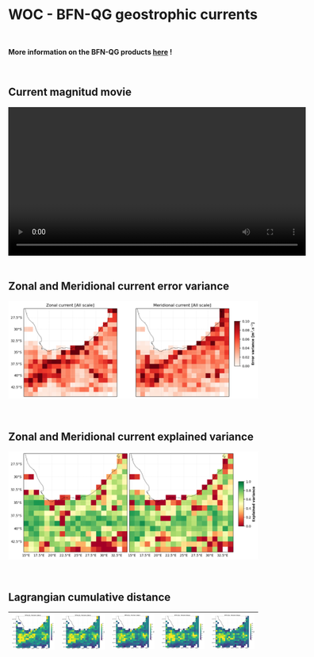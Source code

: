 # WOC - BFN-QG geostrophic currents  

<br>
 
**More information on the BFN-QG products [here](https://www.worldoceancirculation.org/Products#/metadata/7fe77c80-798a-42d4-a69c-2b5f0ba81a43) !**

<br>  

## Current magnitud movie 

<center>
<video controls width="600">
  <source src="https://github.com/ocean-data-challenges/2024_DC_WOC-ESA/assets/33433820/1303fb3f-8d34-4d4a-93bb-27dd91919cfb" type="video/mp4" /> 
  
</video>
</center>

<!---
<video controls width="400">
  <source src="https://github.com/ocean-data-challenges/2024_DC_WOC-ESA/assets/33433820/5c124187-ecac-4f88-85b5-68ba0ee88a2c" type="video/mp4" /> 
</video>
-->

<br>

## Zonal and Meridional current error variance


![BFNQG error variance](../figures/Maps_BFNQG_errvar_Agulhas_uv.png) 

<br>

## Zonal and Meridional current explained variance
![BFNQG explained variance](../figures/Maps_BFNQG_explvar_Agulhas_uv.png) 

<br>

## Lagrangian cumulative distance 

| ![BFN-QG LDC h1](../figures/deviation_maps_BFN-QG_h1.png) | ![BFN-QG LDC h2](../figures/deviation_maps_BFN-QG_h2.png) | ![BFN-QG LDC h3](../figures/deviation_maps_BFN-QG_h3.png) | ![BFN-QG LDC h4](../figures/deviation_maps_BFN-QG_h4.png) | ![BFN-QG LDC h5](../figures/deviation_maps_BFN-QG_h5.png) |
|--|--|--|--|--|

<br>  
  